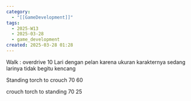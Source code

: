 ```yaml
---
category:
  - "[[GameDevelopment]]"
tags:
  - 2025-W13
  - 2025-03-28
  - game_development
created: 2025-03-28 01:28
---
```

Walk : overdrive 10
Lari dengan pelan karena ukuran karakternya sedang larinya tidak begitu kencang

Standing torch to crouch 
70
60

crouch torch to standing
70 
25

